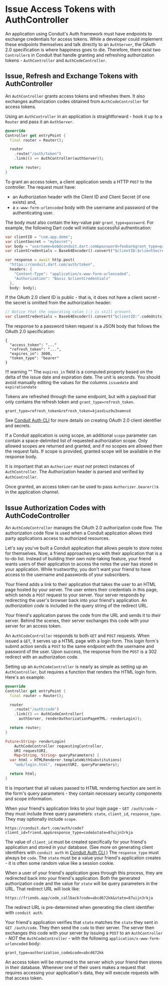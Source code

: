 # Issue Access Tokens with AuthController

An application using Conduit's Auth framework must have endpoints to exchange credentials for access tokens. While a developer could implement these endpoints themselves and talk directly to an `AuthServer`, the OAuth 2.0 specification is where happiness goes to die. Therefore, there exist two `Controller`s in Conduit that handle granting and refreshing authorization tokens - `AuthController` and `AuthCodeController`.

## Issue, Refresh and Exchange Tokens with AuthController

An `AuthController` grants access tokens and refreshes them. It also exchanges authorization codes obtained from `AuthCodeController` for access tokens.

Using an `AuthController` in an application is straightforward - hook it up to a `Router` and pass it an `AuthServer`.

```dart
@override
Controller get entryPoint {
  final router = Router();

  router
    .route("/auth/token")
    .link(() => AuthController(authServer));

  return router;
}
```

To grant an access token, a client application sends a HTTP `POST` to the controller. The request must have:

* an Authorization header with the Client ID and Client Secret \(if one exists\) and,
* a `x-www-form-urlencoded` body with the username and password of the authenticating user.

The body must also contain the key-value pair `grant_type=password`. For example, the following Dart code will initiate successful authentication:

```dart
var clientID = "com.app.demo";
var clientSecret = "mySecret";
var body = "username=bob@conduit.dart.com&password=foobar&grant_type=password";
var clientCredentials = Base64Encoder().convert("$clientID:$clientSecret".codeUnits);

var response = await http.post(
  "https://conduit.dart.com/auth/token",
  headers: {
    "Content-Type": "application/x-www-form-urlencoded",
    "Authorization": "Basic $clientCredentials"
  },
  body: body);
```

If the OAuth 2.0 client ID is public - that is, it does not have a client secret - the secret is omitted from the authorization header:

```dart
// Notice that the separating colon (:) is still present.
var clientCredentials = Base64Encoder().convert("$clientID:".codeUnits);
```

The response to a password token request is a JSON body that follows the OAuth 2.0 specification:

```text
{
  "access_token": "..."
  "refresh_token": "...",
  "expires_in": 3600,
  "token_type": "bearer"
}
```

!!! warning "" The `expires_in` field is a computed property based on the delta of the issue date and expiration date. The unit is seconds. You should avoid manually editing the values for the columns `issuedate` and `expirationdate`

Tokens are refreshed through the same endpoint, but with a payload that only contains the refresh token and `grant_type=refresh_token`.

```text
grant_type=refresh_token&refresh_token=kjasdiuz9u3namnsd
```

See [Conduit Auth CLI](cli.md) for more details on creating OAuth 2.0 client identifier and secrets.

If a Conduit application is using scope, an additional `scope` parameter can contain a space-delimited list of requested authorization scope. Only allowed scopes are returned and granted, and if no scopes are allowed then the request fails. If scope is provided, granted scope will be available in the response body.

It is important that an `Authorizer` _must not_ protect instances of `AuthController`. The Authorization header is parsed and verified by `AuthController`.

Once granted, an access token can be used to pass `Authorizer.bearer()`s in the application channel.

## Issue Authorization Codes with AuthCodeController

An `AuthCodeController` manages the OAuth 2.0 authorization code flow. The authorization code flow is used when a Conduit application allows third party applications access to authorized resources.

Let's say you've built a Conduit application that allows people to store notes for themselves. Now, a friend approaches you with their application that is a to-do list. Instead of building their own note-taking feature, your friend wants users of their application to access the notes the user has stored in your application. While trustworthy, you don't want your friend to have access to the username and passwords of your subscribers.

Your friend adds a link to their application that takes the user to an HTML page hosted by your server. The user enters their credentials in this page, which sends a `POST` request to your server. Your server responds by redirecting the user's browser back into your friend's application. An _authorization code_ is included in the query string of the redirect URL.

Your friend's application parses the code from the URL and sends it to _their_ server. Behind the scenes, their server exchanges this code with your server for an access token.

An `AuthCodeController` responds to both `GET` and `POST` requests. When issued a `GET`, it serves up a HTML page with a login form. This login form's submit action sends a `POST` to the same endpoint with the username and password of the user. Upon success, the response from the `POST` is a 302 redirect with an authorization code.

Setting up an `AuthCodeController` is nearly as simple as setting up an `AuthController`, but requires a function that renders the HTML login form. Here's an example:

```dart
@override
Controller get entryPoint {
  final router = Router();

  router
    .route("/auth/code")
    .link(() => AuthCodeController(
      authServer, renderAuthorizationPageHTML: renderLogin));

  return router;
}

Future<String> renderLogin(
    AuthCodeController requestingController,
    URI requestURI,
    Map<String, String> queryParameters) {
  var html = HTMLRenderer.templateWithSubstitutions(
    "web/login.html", requestURI, queryParameters);

  return html;
}
```

It is important that all values passed to HTML rendering function are sent in the form's query parameters - they contain necessary security components and scope information.

When your friend's application links to your login page - `GET /auth/code` - they must include three query parameters: `state`, `client_id`, `response_type`. They may optionally include `scope`.

```text
https://conduit.dart.com/auth/code?client_id=friend.app&response_type=code&state=87uijn3rkja
```

The value of `client_id` must be created specifically for your friend's application and stored in your database. \(See more on generating client identifiers with `conduit auth` in [Conduit Auth CLI](cli.md).\) The `response_type` must always be `code`. The `state` must be a value your friend's application creates - it is often some random value like a session cookie.

When a user of your friend's application goes through this process, they are redirected back into your friend's application. Both the generated authorization code and the value for `state` will be query parameters in the URL. That redirect URL will look like:

```text
https://friends.app/code_callback?code=abcd672kk&state=87uijn3rkja
```

The redirect URL is pre-determined when generating the client identifier with `conduit auth`.

Your friend's application verifies that `state` matches the `state` they sent in `GET /auth/code`. They then send the `code` to their server. The server then exchanges this code with your server by issuing a `POST` to an `AuthController` - _NOT_ the `AuthCodeController` - with the following `application/x-www-form-urlencoded` body:

```text
grant_type=authorization_code&code=abcd672kk
```

An access token will be returned to the server which your friend then stores in their database. Whenever one of their users makes a request that requires accessing your application's data, they will execute requests with that access token.

